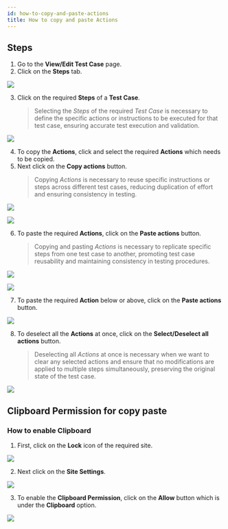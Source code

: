```yaml
---
id: how-to-copy-and-paste-actions
title: How to copy and paste Actions
---
```


## Steps

1. Go to the **View/Edit Test Case** page.
2. Click on the **Steps** tab.

![](/img/how-tos/how-to-copy-and-paste-actions/view-steps.png)

3. Click on the required **Steps** of a **Test Case**.
   > Selecting the *Steps* of the required *Test Case* is necessary to define the specific actions or instructions to be executed for that test case, ensuring accurate test execution and validation.

![](/img/how-tos/how-to-copy-and-paste-actions/test-step.png)

4. To copy the **Actions**, click and select the required **Actions** which needs to be copied.
5. Next click on the **Copy actions** button.  
   > Copying *Actions* is necessary to reuse specific instructions or steps across different test cases, reducing duplication of effort and ensuring consistency in testing.

![](/img/how-tos/how-to-copy-and-paste-actions/select-actions.png)

![](/img/how-tos/how-to-copy-and-paste-actions/copy-actions.png)

6. To paste the required **Actions**, click on the **Paste actions** button.
   > Copying and pasting *Actions* is necessary to replicate specific steps from one test case to another, promoting test case reusability and maintaining consistency in testing procedures.

![](/img/how-tos/how-to-copy-and-paste-actions/paste-actions.png)

![](/img/how-tos/how-to-copy-and-paste-actions/pasted-actions.png)

7. To paste the required **Action** below or above, click on the **Paste actions** button.

![](/img/how-tos/how-to-copy-and-paste-actions/paste-below.png)

8. To deselect all the **Actions** at once, click on the **Select/Deselect all actions** button.
   > Deselecting all *Actions* at once is necessary when we want to clear any selected actions and ensure that no modifications are applied to multiple steps simultaneously, preserving the original state of the test case.

![](/img/how-tos/how-to-copy-and-paste-actions/deselect-actions.png)


## Clipboard Permission for copy paste

### How to enable Clipboard

1. First, click on the **Lock** icon of the required site.

![](/img/how-tos/how-to-copy-and-paste-actions/lock-icon.png)

2. Next click on the **Site Settings**.

![](/img/how-tos/how-to-copy-and-paste-actions/site-settings.png)

3. To enable the **Clipboard Permission**, click on the **Allow** button which is under the **Clipboard** option.

![](/img/how-tos/how-to-copy-and-paste-actions/clipboard-allow.png)